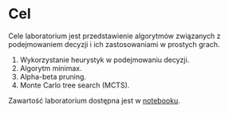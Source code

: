 # Cel

Cele laboratorium jest przedstawienie algorytmów związanych z podejmowaniem 
decyzji i ich zastosowaniami w prostych grach.

1. Wykorzystanie heurystyk w podejmowaniu decyzji.
2. Algorytm minimax.
3. Alpha-beta pruning.
4. Monte Carlo tree search (MCTS).


Zawartość laboratorium dostępna jest w [notebooku](lab_6.ipynb).